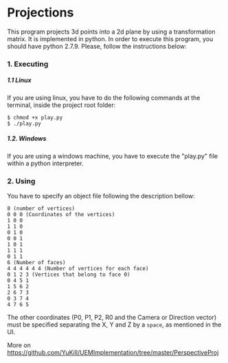 # Projections
This program projects 3d points into a 2d plane by using a transformation matrix. It is implemented in python. In order to execute this program, you should have python 2.7.9. Please, follow the instructions below:

### 1. Executing
##### 1.1 Linux
If you are using linux, you have to do the following commands at the terminal, inside the project root folder:
```
$ chmod +x play.py
$ ./play.py
```

##### 1.2. Windows
If you are using a windows machine, you have to execute the "play.py" file within a python interpreter.

### 2. Using
You have to specify an object file following the description bellow:
```
8 (number of vertices)
0 0 0 (Coordinates of the vertices)
1 0 0
1 1 0
0 1 0
0 0 1
1 0 1
1 1 1
0 1 1
6 (Number of faces)
4 4 4 4 4 4 (Number of vertices for each face)
0 1 2 3 (Vertices that belong to face 0)
0 4 5 1
1 5 6 2
2 6 7 3
0 3 7 4
4 7 6 5
```

The other coordinates (P0, P1, P2, R0 and the Camera  or Direction vector) must be specified separating the X, Y and Z by a ```space```, as mentioned in the  UI.

More on https://github.com/YuKill/UEMImplementation/tree/master/PerspectiveProj
